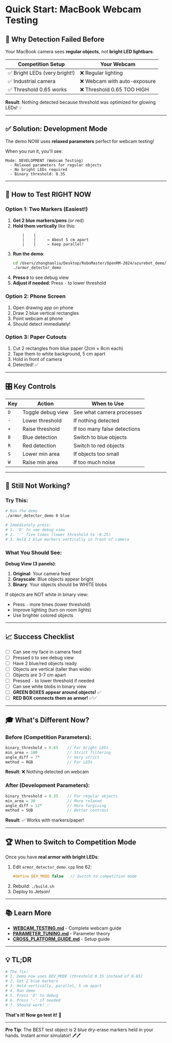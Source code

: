 # Quick Start: MacBook Webcam Testing

## 🚨 Why Detection Failed Before

Your MacBook camera sees **regular objects**, not **bright LED lightbars**:

| Competition Setup | Your Webcam |
|-------------------|-------------|
| ✅ Bright LEDs (very bright!) | ❌ Regular lighting |
| ✅ Industrial camera | ❌ Webcam with auto-exposure |
| ✅ Threshold 0.65 works | ❌ Threshold 0.65 TOO HIGH |

**Result**: Nothing detected because threshold was optimized for glowing LEDs! 💡

---

## ✅ Solution: Development Mode

The demo NOW uses **relaxed parameters** perfect for webcam testing!

When you run it, you'll see:
```
Mode: DEVELOPMENT (Webcam Testing)
  - Relaxed parameters for regular objects
  - No bright LEDs required
  - Binary threshold: 0.35
```

---

## 🎯 How to Test RIGHT NOW

### Option 1: Two Markers (Easiest!)

1. **Get 2 blue markers/pens** (or red)
2. **Hold them vertically** like this:
   ```
       |    |
       |    |     ← About 5 cm apart
       |    |     ← Keep parallel!
   ```
3. **Run the demo**:
   ```bash
   cd /Users/zhonghaoliu/Desktop/RoboMaster/OpenRM-2024/azurebot_demo/build
   ./armor_detector_demo
   ```
4. **Press `D`** to see debug view
5. **Adjust if needed**: Press `-` to lower threshold

### Option 2: Phone Screen

1. Open drawing app on phone
2. Draw 2 blue vertical rectangles
3. Point webcam at phone
4. Should detect immediately!

### Option 3: Paper Cutouts

1. Cut 2 rectangles from blue paper (2cm × 8cm each)
2. Tape them to white background, 5 cm apart
3. Hold in front of camera
4. Detected! ✅

---

## 🎛️ Key Controls

| Key | Action | When to Use |
|-----|--------|-------------|
| `D` | Toggle debug view | See what camera processes |
| `-` | Lower threshold | If nothing detected |
| `+` | Raise threshold | If too many false detections |
| `B` | Blue detection | Switch to blue objects |
| `R` | Red detection | Switch to red objects |
| `S` | Lower min area | If objects too small |
| `W` | Raise min area | If too much noise |

---

## 🐛 Still Not Working?

### Try This:

```bash
# Run the demo
./armor_detector_demo 0 blue

# Immediately press:
# 1. 'D' to see debug view
# 2. '-' five times (lower threshold to ~0.25)
# 3. Hold 2 blue markers vertically in front of camera
```

### What You Should See:

**Debug View (3 panels)**:
1. **Original**: Your camera feed
2. **Grayscale**: Blue objects appear bright
3. **Binary**: Your objects should be WHITE blobs

If objects are NOT white in binary view:
- Press `-` more times (lower threshold)
- Improve lighting (turn on room lights)
- Use brighter colored objects

---

## 📈 Success Checklist

- [ ] Can see my face in camera feed
- [ ] Pressed `D` to see debug view
- [ ] Have 2 blue/red objects ready
- [ ] Objects are vertical (taller than wide)
- [ ] Objects are 3-7 cm apart
- [ ] Pressed `-` to lower threshold if needed
- [ ] Can see white blobs in binary view
- [ ] **GREEN BOXES appear around objects!** ✅
- [ ] **RED BOX connects them as armor!** ✅✅

---

## 🎓 What's Different Now?

### Before (Competition Parameters):
```cpp
binary_threshold = 0.65    // For bright LEDs
min_area = 100             // Strict filtering
angle_diff = 7°            // Very strict
method = RGB               // For LEDs
```
**Result**: ❌ Nothing detected on webcam

### After (Development Parameters):
```cpp
binary_threshold = 0.35    // For regular objects
min_area = 30              // More relaxed
angle_diff = 12°           // More forgiving
method = SUB               // Better contrast
```
**Result**: ✅ Works with markers/paper!

---

## 🏆 When to Switch to Competition Mode

Once you have **real armor with bright LEDs**:

1. Edit `armor_detector_demo.cpp` line 62:
   ```cpp
   #define DEV_MODE false   // Switch to competition mode
   ```
2. Rebuild: `./build.sh`
3. Deploy to Jetson!

---

## 📚 Learn More

- **[WEBCAM_TESTING.md](WEBCAM_TESTING.md)** - Complete webcam guide
- **[PARAMETER_TUNING.md](PARAMETER_TUNING.md)** - Parameter theory
- **[CROSS_PLATFORM_GUIDE.md](CROSS_PLATFORM_GUIDE.md)** - Setup guide

---

## 💡 TL;DR

```bash
# The fix:
# 1. Demo now uses DEV_MODE (threshold 0.35 instead of 0.65)
# 2. Get 2 blue markers
# 3. Hold vertically, parallel, 5 cm apart
# 4. Run demo
# 5. Press 'D' to debug
# 6. Press '-' if needed
# 7. Should work! ✅
```

**That's it! Now go test it!** 🚀

---

**Pro Tip**: The BEST test object is 2 blue dry-erase markers held in your hands. Instant armor simulator! 🖊️🖊️

